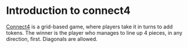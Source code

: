 # Introduction to connect4

[Connect4](https://en.wikipedia.org/wiki/Connect_Four) is a grid-based game, where players take it in turns to add
tokens. The winner is the player who manages to line up 4 pieces, in any
direction, first. Diagonals are allowed.
